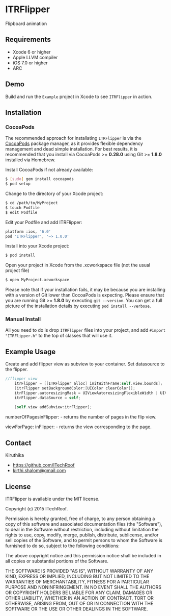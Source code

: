 # ITRFlipper
Flipboard animation

## Requirements
* Xcode 6 or higher
* Apple LLVM compiler
* iOS 7.0 or higher
* ARC

## Demo

Build and run the `Example` project in Xcode to see `ITRFlipper` in action.

## Installation

### CocoaPods

The recommended approach for installating `ITRFlipper` is via the [CocoaPods](http://cocoapods.org/) package manager, as it provides flexible dependency management and dead simple installation.
For best results, it is recommended that you install via CocoaPods >= **0.28.0** using Git >= **1.8.0** installed via Homebrew.

Install CocoaPods if not already available:

``` bash
$ [sudo] gem install cocoapods
$ pod setup
```

Change to the directory of your Xcode project:

``` bash
$ cd /path/to/MyProject
$ touch Podfile
$ edit Podfile
```

Edit your Podfile and add ITRFlipper:

``` bash
platform :ios, '6.0'
pod 'ITRFlipper', '~> 1.0.0'
```

Install into your Xcode project:

``` bash
$ pod install
```

Open your project in Xcode from the .xcworkspace file (not the usual project file)

``` bash
$ open MyProject.xcworkspace
```

Please note that if your installation fails, it may be because you are installing with a version of Git lower than CocoaPods is expecting. Please ensure that you are running Git >= **1.8.0** by executing `git --version`. You can get a full picture of the installation details by executing `pod install --verbose`.

### Manual Install

All you need to do is drop `ITRFlipper` files into your project, and add `#import "ITRFlipper.h"` to the top of classes that will use it.

## Example Usage

Create and add flipper view as subview to your container. Set datasource to the flipper.

``` objective-c
//flipper view
    itrFlipper = [[ITRFlipper alloc] initWithFrame:self.view.bounds];
    [itrFlipper setBackgroundColor:[UIColor clearColor]];
    itrFlipper.autoresizingMask = UIViewAutoresizingFlexibleWidth | UIViewAutoresizingFlexibleHeight;
    itrFlipper.dataSource = self;
    
    [self.view addSubview:itrFlipper];
```
numberOfPagesinFlipper: - returns the number of pages in the flip view.

viewForPage: inFlipper: - returns the view corresponding to the page.


## Contact

Kiruthika

- https://github.com/ITechRoof
- kirthi.shalom@gmail.com

## License

ITRFlipper is available under the MIT license.

Copyright (c) 2015 ITechRoof.

Permission is hereby granted, free of charge, to any person obtaining a copy of this software and associated documentation files (the "Software"), to deal in the Software without restriction, including without limitation the rights to use, copy, modify, merge, publish, distribute, sublicense, and/or sell copies of the Software, and to permit persons to whom the Software is furnished to do so, subject to the following conditions:

The above copyright notice and this permission notice shall be included in all copies or substantial portions of the Software.

THE SOFTWARE IS PROVIDED "AS IS", WITHOUT WARRANTY OF ANY KIND, EXPRESS OR IMPLIED, INCLUDING BUT NOT LIMITED TO THE WARRANTIES OF MERCHANTABILITY, FITNESS FOR A PARTICULAR PURPOSE AND NONINFRINGEMENT. IN NO EVENT SHALL THE AUTHORS OR COPYRIGHT HOLDERS BE LIABLE FOR ANY CLAIM, DAMAGES OR OTHER LIABILITY, WHETHER IN AN ACTION OF CONTRACT, TORT OR OTHERWISE, ARISING FROM, OUT OF OR IN CONNECTION WITH THE SOFTWARE OR THE USE OR OTHER DEALINGS IN THE SOFTWARE.



